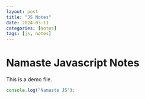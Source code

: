 ```yaml
---
layout: post
title: "JS Notes"
date: 2024-03-11
categories: [Notes]
tags: [js, notes]
---
```


# Namaste Javascript Notes

This is a demo file.

```Javascript
console.log("Namaste JS");
```